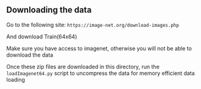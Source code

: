 ## Downloading the data

Go to the following site:
`https://image-net.org/download-images.php`

And download Train(64x64)

Make sure you have access to imagenet, otherwise you will not be able to download the data

Once these zip files are downloaded in this directory, run the `loadImagenet64.py` script to uncompress the data for memory efficient data loading